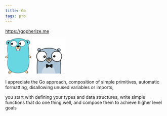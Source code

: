 ```yaml
---
title: Go 
tags: pro
---
```



<https://gopherize.me>

<img src="/static/img/gopher.svg" style="max-height:7rem">


<img src="/static/img/gopherize.png" style="max-height:7rem">


I appreciate the Go approach, composition of simple primitives, automatic formatting, disallowing unused variables or imports, 

you start with defining your types and data structures, write simple functions that do one thing well, and compose them to achieve higher level goals 
